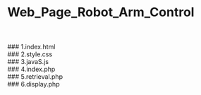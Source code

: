 # Web_Page_Robot_Arm_Control
<br>
<br>
###  1.index.html
<br>
###  2.style.css
<br>
###  3.javaS.js
<br>
###  4.index.php
<br>
###  5.retrieval.php
<br>
###  6.display.php

